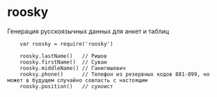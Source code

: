 # roosky
Генерация русскоязычных данных для анкет и таблиц

```
    var roosky = require('roosky')

    roosky.lastName()   // Ришов
    roosky.firstName()  // Суван
    roosky.middleName() // Ганигюшевич
    rooksy.phone()      // Телефон из резервных кодов 881-899, но может в будущем случайно совпасть с настоящим
    roosky.position()   // суноист

```